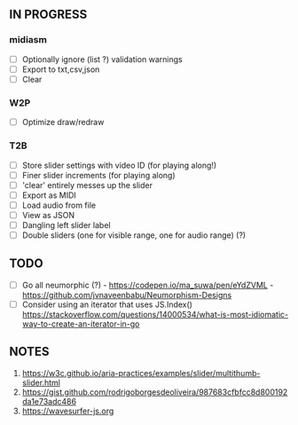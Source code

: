 ## IN PROGRESS

### midiasm

- [ ] Optionally ignore (list ?) validation warnings
- [ ] Export to txt,csv,json
- [ ] Clear

### W2P
- [ ] Optimize draw/redraw

### T2B

- [ ] Store slider settings with video ID (for playing along!)
- [ ] Finer slider increments (for playing along)
- [ ] 'clear' entirely messes up the slider
- [ ] Export as MIDI
- [ ] Load audio from file
- [ ] View as JSON
- [ ] Dangling left slider label
- [ ] Double sliders (one for visible range, one for audio range) (?)

## TODO

- [ ] Go all neumorphic (?)
      - https://codepen.io/ma_suwa/pen/eYdZVML
      - https://github.com/jvnaveenbabu/Neumorphism-Designs
- [ ] Consider using an iterator that uses JS.Index()
      https://stackoverflow.com/questions/14000534/what-is-most-idiomatic-way-to-create-an-iterator-in-go

## NOTES

1. https://w3c.github.io/aria-practices/examples/slider/multithumb-slider.html
2. https://gist.github.com/rodrigoborgesdeoliveira/987683cfbfcc8d800192da1e73adc486
3. https://wavesurfer-js.org

